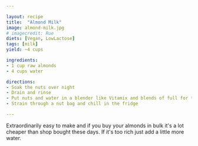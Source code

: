 ```yaml
---

layout: recipe
title:  "Almond Milk"
image: almond-milk.jpg
# imagecredit: Rue
diets: [Vegan, LowLactose]
tags: [milk]
yield: ~4 cups

ingredients:
- 1 cup raw almonds
- 4 cups water

directions:
- Soak the nuts over night
- Drain and rinse
- Put nuts and water in a blender like Vitamix and blends of full for two minutes
- Strain through a nut bag and chill in the fridge

---
```

Extraordinarily easy to make and if you buy your almonds in bulk it's a lot
cheaper than shop bought these days. If it's too rich just add a little more water.
